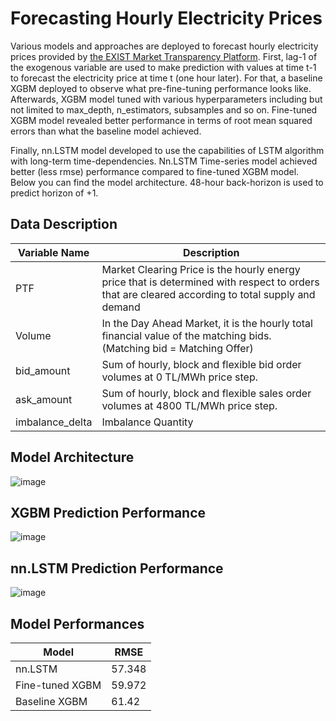 # Forecasting Hourly Electricity Prices
  Various models and approaches are deployed to forecast hourly electricity prices provided by [the EXIST Market Transparency Platform](https://seffaflik.epias.com.tr/transparency/). First, lag-1 of the exogenous variable are used to make prediction with values at time t-1 to forecast the electricity price at time t (one hour later). For that, a baseline XGBM deployed to observe what pre-fine-tuning performance looks like. Afterwards, XGBM model tuned with various hyperparameters including but not limited to max_depth, n_estimators, subsamples and so on. Fine-tuned XGBM model revealed better performance in terms of root mean squared errors than what the baseline model achieved. 
  
  Finally, nn.LSTM model developed to use the capabilities of LSTM algorithm with long-term time-dependencies. Nn.LSTM Time-series model achieved better (less rmse) performance compared to fine-tuned XGBM model. Below you can find the model architecture. 48-hour back-horizon is used to predict horizon of +1.  
  
## Data Description
| Variable Name | Description |
|---------------|-------------|
| PTF | Market Clearing Price is the hourly energy price that is determined with respect to orders that are cleared according to total supply and demand| 
| Volume| In the Day Ahead Market, it is the hourly total financial value of the matching bids. (Matching bid = Matching Offer)|
| bid_amount| Sum of hourly, block and flexible bid order volumes at 0 TL/MWh price step.|
| ask_amount| Sum of hourly, block and flexible sales order volumes at 4800 TL/MWh price step.|
| imbalance_delta| Imbalance Quantity|
  
## Model Architecture  
![image](https://github.com/dfavenfre/electricity-price-forecasting/assets/118773869/9ee3babe-8637-4a73-809b-5a1ec91d2e6f) 


## XGBM Prediction Performance
![image](https://github.com/dfavenfre/electricity-price-forecasting/assets/118773869/f7c60b0f-54ae-48d7-9473-1b65f298b164)


## nn.LSTM Prediction Performance
![image](https://github.com/dfavenfre/electricity-price-forecasting/assets/118773869/ce3a63d3-5cf5-4998-8a1f-591c6bdd37aa)



## Model Performances

|Model|	RMSE|
|-----|-----|
|nn.LSTM|	57.348|
|Fine-tuned XGBM|	59.972|
|Baseline XGBM|61.42|

